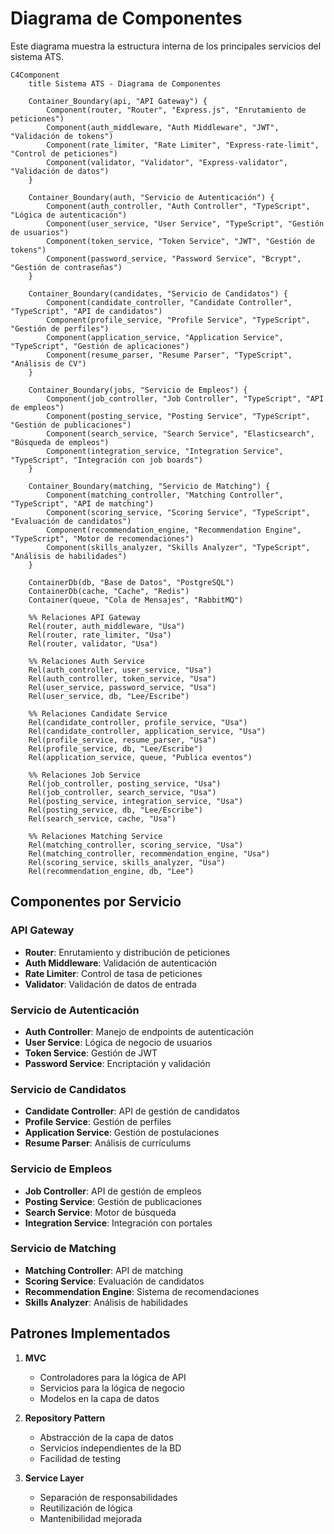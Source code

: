 # Diagrama de Componentes

Este diagrama muestra la estructura interna de los principales servicios del sistema ATS.

```mermaid
C4Component
    title Sistema ATS - Diagrama de Componentes

    Container_Boundary(api, "API Gateway") {
        Component(router, "Router", "Express.js", "Enrutamiento de peticiones")
        Component(auth_middleware, "Auth Middleware", "JWT", "Validación de tokens")
        Component(rate_limiter, "Rate Limiter", "Express-rate-limit", "Control de peticiones")
        Component(validator, "Validator", "Express-validator", "Validación de datos")
    }

    Container_Boundary(auth, "Servicio de Autenticación") {
        Component(auth_controller, "Auth Controller", "TypeScript", "Lógica de autenticación")
        Component(user_service, "User Service", "TypeScript", "Gestión de usuarios")
        Component(token_service, "Token Service", "JWT", "Gestión de tokens")
        Component(password_service, "Password Service", "Bcrypt", "Gestión de contraseñas")
    }

    Container_Boundary(candidates, "Servicio de Candidatos") {
        Component(candidate_controller, "Candidate Controller", "TypeScript", "API de candidatos")
        Component(profile_service, "Profile Service", "TypeScript", "Gestión de perfiles")
        Component(application_service, "Application Service", "TypeScript", "Gestión de aplicaciones")
        Component(resume_parser, "Resume Parser", "TypeScript", "Análisis de CV")
    }

    Container_Boundary(jobs, "Servicio de Empleos") {
        Component(job_controller, "Job Controller", "TypeScript", "API de empleos")
        Component(posting_service, "Posting Service", "TypeScript", "Gestión de publicaciones")
        Component(search_service, "Search Service", "Elasticsearch", "Búsqueda de empleos")
        Component(integration_service, "Integration Service", "TypeScript", "Integración con job boards")
    }

    Container_Boundary(matching, "Servicio de Matching") {
        Component(matching_controller, "Matching Controller", "TypeScript", "API de matching")
        Component(scoring_service, "Scoring Service", "TypeScript", "Evaluación de candidatos")
        Component(recommendation_engine, "Recommendation Engine", "TypeScript", "Motor de recomendaciones")
        Component(skills_analyzer, "Skills Analyzer", "TypeScript", "Análisis de habilidades")
    }

    ContainerDb(db, "Base de Datos", "PostgreSQL")
    ContainerDb(cache, "Cache", "Redis")
    Container(queue, "Cola de Mensajes", "RabbitMQ")

    %% Relaciones API Gateway
    Rel(router, auth_middleware, "Usa")
    Rel(router, rate_limiter, "Usa")
    Rel(router, validator, "Usa")

    %% Relaciones Auth Service
    Rel(auth_controller, user_service, "Usa")
    Rel(auth_controller, token_service, "Usa")
    Rel(user_service, password_service, "Usa")
    Rel(user_service, db, "Lee/Escribe")

    %% Relaciones Candidate Service
    Rel(candidate_controller, profile_service, "Usa")
    Rel(candidate_controller, application_service, "Usa")
    Rel(profile_service, resume_parser, "Usa")
    Rel(profile_service, db, "Lee/Escribe")
    Rel(application_service, queue, "Publica eventos")

    %% Relaciones Job Service
    Rel(job_controller, posting_service, "Usa")
    Rel(job_controller, search_service, "Usa")
    Rel(posting_service, integration_service, "Usa")
    Rel(posting_service, db, "Lee/Escribe")
    Rel(search_service, cache, "Usa")

    %% Relaciones Matching Service
    Rel(matching_controller, scoring_service, "Usa")
    Rel(matching_controller, recommendation_engine, "Usa")
    Rel(scoring_service, skills_analyzer, "Usa")
    Rel(recommendation_engine, db, "Lee")
```

## Componentes por Servicio

### API Gateway
- **Router**: Enrutamiento y distribución de peticiones
- **Auth Middleware**: Validación de autenticación
- **Rate Limiter**: Control de tasa de peticiones
- **Validator**: Validación de datos de entrada

### Servicio de Autenticación
- **Auth Controller**: Manejo de endpoints de autenticación
- **User Service**: Lógica de negocio de usuarios
- **Token Service**: Gestión de JWT
- **Password Service**: Encriptación y validación

### Servicio de Candidatos
- **Candidate Controller**: API de gestión de candidatos
- **Profile Service**: Gestión de perfiles
- **Application Service**: Gestión de postulaciones
- **Resume Parser**: Análisis de currículums

### Servicio de Empleos
- **Job Controller**: API de gestión de empleos
- **Posting Service**: Gestión de publicaciones
- **Search Service**: Motor de búsqueda
- **Integration Service**: Integración con portales

### Servicio de Matching
- **Matching Controller**: API de matching
- **Scoring Service**: Evaluación de candidatos
- **Recommendation Engine**: Sistema de recomendaciones
- **Skills Analyzer**: Análisis de habilidades

## Patrones Implementados

1. **MVC**
   - Controladores para la lógica de API
   - Servicios para la lógica de negocio
   - Modelos en la capa de datos

2. **Repository Pattern**
   - Abstracción de la capa de datos
   - Servicios independientes de la BD
   - Facilidad de testing

3. **Service Layer**
   - Separación de responsabilidades
   - Reutilización de lógica
   - Mantenibilidad mejorada 